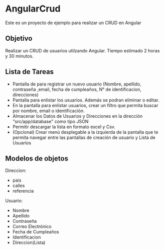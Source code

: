 # AngularCrud

Este es un proyecto de ejemplo para realizar un CRUD en Angular

## Objetivo

Realizar un CRUD de usuarios utilzando Angular. Tiempo estimado 2 horas y 30 minutos.

## Lista de Tareas
  
  - Pantalla de para registrar un nuevo usuario (Nombre, apellido, contraseña ,email, fecha de cumpleaños, N° de identificacion, direcciones)
  - Pantalla para enlistar los usuarios. Además se podran eliminar o editar.
  - En la pantalla para enlistar usuarios, crear un filtro que permita buscar por nombre, email o identificación.
  - Almacenar los Datos de Usuarios y Direcciones en la dirección "src/app/database" como tipo JSON
  - Permitir descargar la lista en formato excel y Csv.
  - (Opcional) Crear menú desplegable a la izquierda de la pantalla que te permita navegar entre las pantallas de creación de usuario y Lista de Usuarios
 
## Modelos de objetos

Direccion:
  - pais
  - calles
  - referencia

Usuario:
  - Nombre
  - Apellido
  - Contraseña
  - Correo Electrónico
  - Fecha de Cumpleaños
  - Identificacion
  - Direccion(Lista)


